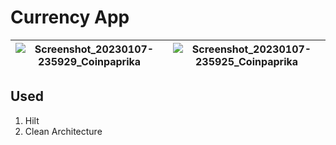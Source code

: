 # Currency App

|![Screenshot_20230107-235929_Coinpaprika](https://user-images.githubusercontent.com/75040026/211164303-a97d94db-b362-40f1-ac4d-0458c883dd35.png)|![Screenshot_20230107-235925_Coinpaprika](https://user-images.githubusercontent.com/75040026/211164312-5caac093-e89a-4c1a-9280-8719f516be12.png)
|----|----|



## Used
1. Hilt
2. Clean Architecture

